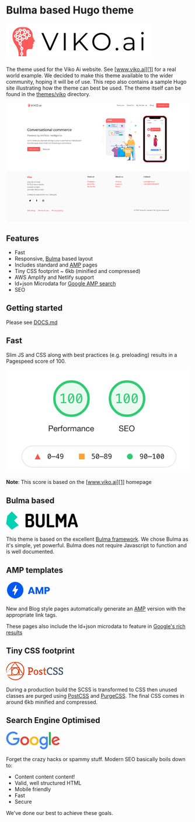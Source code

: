 # Bulma based Hugo theme

![Viko Ai logo](readme-images/viko-logo-sm.png)

The theme used for the Viko Ai website. See [www.viko.ai][1] for a real world example. We decided to make this
theme available to the wider community, hoping it will be of use. This repo also contains a sample Hugo site 
illustrating how the theme can best be used. The theme itself can be found in the [themes/viko](themes/viko) directory.

![Viko home page screenshot](readme-images/viko-home-page.png)

## Features

* Fast
* Responsive, [Bulma][2] based layout
* Includes standard and [AMP][4] pages
* Tiny CSS footprint ~ 6kb (minified and compressed)
* AWS Amplify and Netlify support
* ld+json Microdata for [Google AMP search][5]
* SEO

## Getting started

Please see [DOCS.md](DOCS.md)

## Fast

Slim JS and CSS along with best practices (e.g. preloading) results in a Pagespeed score of 100.

![Optimised for speed](readme-images/google-pagespeed-report.png)

**Note**: This score is based on the [www.viko.ai][1] homepage

## Bulma based

![Bulma logo](readme-images/bulma-logo-sm.png)

This theme is based on the excellent [Bulma framework][2]. We chose Bulma as it's simple, yet powerful. Bulma does not
require Javascript to function and is well documented.

## AMP templates

![AMP Logo](readme-images/amp-logo-sm.png)

New and Blog style pages automatically generate an [AMP][4] version with the appropriate link tags.

These pages also include the ld+json microdata to feature in [Google's rich results][5]

## Tiny CSS footprint

![PostCSS logo](readme-images/post-css-logo-sm.png)

During a production build the SCSS is transformed to CSS then unused classes are purged using [PostCSS][6] and 
[PurgeCSS][3]. The final CSS comes in around 6kb minified and compressed.

## Search Engine Optimised

![Google logo](readme-images/google-logo-sm.png)

Forget the crazy hacks or spammy stuff. Modern SEO basically boils down to:

* Content content content!
* Valid, well structured HTML
* Mobile friendly
* Fast
* Secure

We've done our best to achieve these goals.

[1]: https://www.viko.ai
[2]: https://bulma.io
[3]: https://purgecss.com
[4]: https://amp.dev
[5]: https://developers.google.com/search/docs/guides/about-amp
[6]: https://postcss.org
